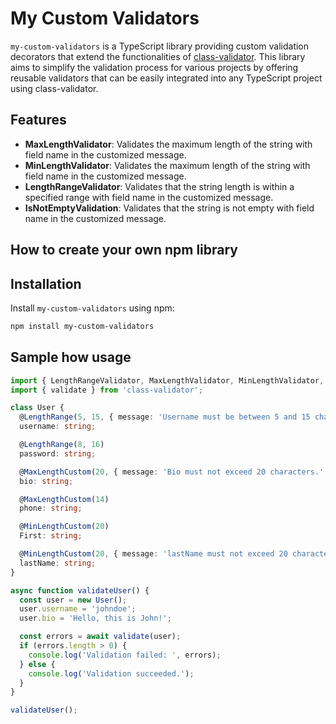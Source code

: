 # My Custom Validators

`my-custom-validators` is a TypeScript library providing custom validation decorators that extend the functionalities of [class-validator](https://github.com/typestack/class-validator). This library aims to simplify the validation process for various projects by offering reusable validators that can be easily integrated into any TypeScript project using class-validator.

## Features

- **MaxLengthValidator**: Validates the maximum length of the string with field name in the customized message.
- **MinLengthValidator**: Validates the maximum length of the string with field name in the customized message.
- **LengthRangeValidator**: Validates that the string length is within a specified range with field name in the customized message.
- **IsNotEmptyValidation**: Validates that the string is not empty with field name in the customized message.

## How to create your own npm library



## Installation

Install `my-custom-validators` using npm:

```bash
npm install my-custom-validators
```

## Sample how usage

```TypeScript
import { LengthRangeValidator, MaxLengthValidator, MinLengthValidator, IsNotEmptyValidation } from 'my-custom-validators';
import { validate } from 'class-validator';

class User {
  @LengthRange(5, 15, { message: 'Username must be between 5 and 15 characters.' })
  username: string;

  @LengthRange(8, 16)
  password: string;

  @MaxLengthCustom(20, { message: 'Bio must not exceed 20 characters.' })
  bio: string;

  @MaxLengthCustom(14)
  phone: string;

  @MinLengthCustom(20)
  First: string;

  @MinLengthCustom(20, { message: 'lastName must not exceed 20 characters.' })
  lastName: string;
}

async function validateUser() {
  const user = new User();
  user.username = 'johndoe';
  user.bio = 'Hello, this is John!';

  const errors = await validate(user);
  if (errors.length > 0) {
    console.log('Validation failed: ', errors);
  } else {
    console.log('Validation succeeded.');
  }
}

validateUser();

```